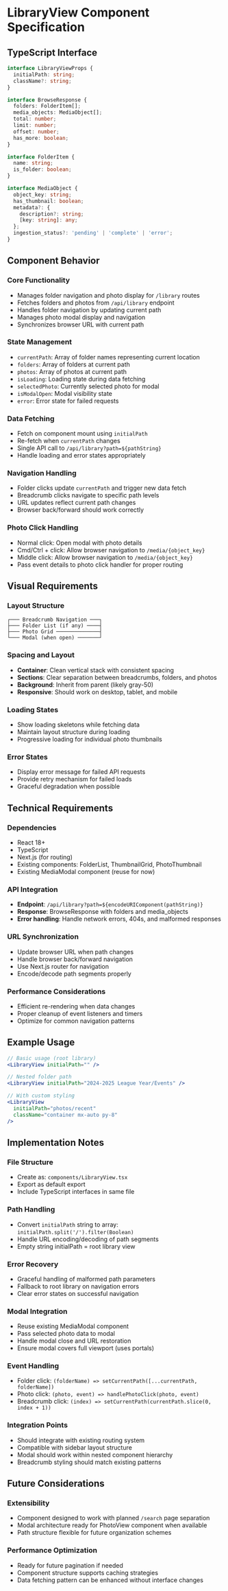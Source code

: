# LibraryView Component Specification

## TypeScript Interface

```typescript
interface LibraryViewProps {
  initialPath: string;
  className?: string;
}

interface BrowseResponse {
  folders: FolderItem[];
  media_objects: MediaObject[];
  total: number;
  limit: number;
  offset: number;
  has_more: boolean;
}

interface FolderItem {
  name: string;
  is_folder: boolean;
}

interface MediaObject {
  object_key: string;
  has_thumbnail: boolean;
  metadata?: {
    description?: string;
    [key: string]: any;
  };
  ingestion_status?: 'pending' | 'complete' | 'error';
}
```

## Component Behavior

### Core Functionality
- Manages folder navigation and photo display for `/library` routes
- Fetches folders and photos from `/api/library` endpoint
- Handles folder navigation by updating current path
- Manages photo modal display and navigation
- Synchronizes browser URL with current path

### State Management
- `currentPath`: Array of folder names representing current location
- `folders`: Array of folders at current path
- `photos`: Array of photos at current path
- `isLoading`: Loading state during data fetching
- `selectedPhoto`: Currently selected photo for modal
- `isModalOpen`: Modal visibility state
- `error`: Error state for failed requests

### Data Fetching
- Fetch on component mount using `initialPath`
- Re-fetch when `currentPath` changes
- Single API call to `/api/library?path=${pathString}`
- Handle loading and error states appropriately

### Navigation Handling
- Folder clicks update `currentPath` and trigger new data fetch
- Breadcrumb clicks navigate to specific path levels
- URL updates reflect current path changes
- Browser back/forward should work correctly

### Photo Click Handling
- Normal click: Open modal with photo details
- Cmd/Ctrl + click: Allow browser navigation to `/media/{object_key}`
- Middle click: Allow browser navigation to `/media/{object_key}`
- Pass event details to photo click handler for proper routing

## Visual Requirements

### Layout Structure
```
┌─── Breadcrumb Navigation ───┐
├─── Folder List (if any) ────┤
├─── Photo Grid ──────────────┤
└─── Modal (when open) ───────┘
```

### Spacing and Layout
- **Container**: Clean vertical stack with consistent spacing
- **Sections**: Clear separation between breadcrumbs, folders, and photos
- **Background**: Inherit from parent (likely gray-50)
- **Responsive**: Should work on desktop, tablet, and mobile

### Loading States
- Show loading skeletons while fetching data
- Maintain layout structure during loading
- Progressive loading for individual photo thumbnails

### Error States
- Display error message for failed API requests
- Provide retry mechanism for failed loads
- Graceful degradation when possible

## Technical Requirements

### Dependencies
- React 18+
- TypeScript
- Next.js (for routing)
- Existing components: FolderList, ThumbnailGrid, PhotoThumbnail
- Existing MediaModal component (reuse for now)

### API Integration
- **Endpoint**: `/api/library?path=${encodeURIComponent(pathString)}`
- **Response**: BrowseResponse with folders and media_objects
- **Error handling**: Handle network errors, 404s, and malformed responses

### URL Synchronization
- Update browser URL when path changes
- Handle browser back/forward navigation
- Use Next.js router for navigation
- Encode/decode path segments properly

### Performance Considerations
- Efficient re-rendering when data changes
- Proper cleanup of event listeners and timers
- Optimize for common navigation patterns

## Example Usage

```jsx
// Basic usage (root library)
<LibraryView initialPath="" />

// Nested folder path
<LibraryView initialPath="2024-2025 League Year/Events" />

// With custom styling
<LibraryView 
  initialPath="photos/recent"
  className="container mx-auto py-8"
/>
```

## Implementation Notes

### File Structure
- Create as: `components/LibraryView.tsx`
- Export as default export
- Include TypeScript interfaces in same file

### Path Handling
- Convert `initialPath` string to array: `initialPath.split('/').filter(Boolean)`
- Handle URL encoding/decoding of path segments
- Empty string initialPath = root library view

### Error Recovery
- Graceful handling of malformed path parameters
- Fallback to root library on navigation errors
- Clear error states on successful navigation

### Modal Integration
- Reuse existing MediaModal component
- Pass selected photo data to modal
- Handle modal close and URL restoration
- Ensure modal covers full viewport (uses portals)

### Event Handling
- Folder click: `(folderName) => setCurrentPath([...currentPath, folderName])`
- Photo click: `(photo, event) => handlePhotoClick(photo, event)`
- Breadcrumb click: `(index) => setCurrentPath(currentPath.slice(0, index + 1))`

### Integration Points
- Should integrate with existing routing system
- Compatible with sidebar layout structure
- Modal should work within nested component hierarchy
- Breadcrumb styling should match existing patterns

## Future Considerations

### Extensibility
- Component designed to work with planned `/search` page separation
- Modal architecture ready for PhotoView component when available
- Path structure flexible for future organization schemes

### Performance Optimization
- Ready for future pagination if needed
- Component structure supports caching strategies
- Data fetching pattern can be enhanced without interface changes
